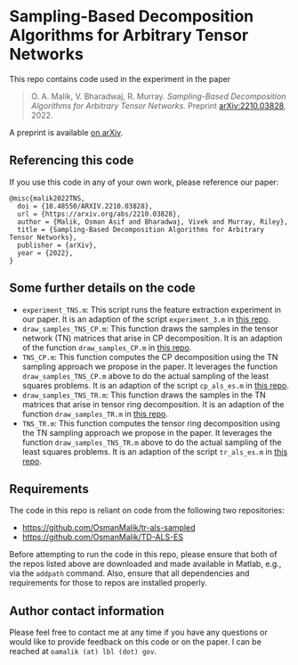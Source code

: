 # Sampling-Based Decomposition Algorithms for Arbitrary Tensor Networks
This repo contains code used in the experiment in the paper
> O. A. Malik, V. Bharadwaj, R. Murray. 
> *Sampling-Based Decomposition Algorithms for Arbitrary Tensor Networks.*
> Preprint [arXiv:2210.03828](https://arxiv.org/abs/2210.03828), 2022.

A preprint is available [on arXiv](https://arxiv.org/abs/2210.03828).

## Referencing this code

If you use this code in any of your own work, please reference our paper:

```
@misc{malik2022TNS,
  doi = {10.48550/ARXIV.2210.03828},
  url = {https://arxiv.org/abs/2210.03828},
  author = {Malik, Osman Asif and Bharadwaj, Vivek and Murray, Riley},
  title = {Sampling-Based Decomposition Algorithms for Arbitrary Tensor Networks},
  publisher = {arXiv},
  year = {2022},
}
```

## Some further details on the code

- `experiment_TNS.m`: 
This script runs the feature extraction experiment in our paper. 
It is an adaption of the script `experiment_3.m` in [this repo](https://github.com/OsmanMalik/TD-ALS-ES).
- `draw_samples_TNS_CP.m`:
This function draws the samples in the tensor network (TN) matrices that arise in CP decomposition.
It is an adaption of the function `draw_samples_CP.m` in [this repo](https://github.com/OsmanMalik/TD-ALS-ES).
- `TNS_CP.m`:
This function computes the CP decomposition using the TN sampling approach we propose in the paper.
It leverages the function `draw_samples_TNS_CP.m` above to do the actual sampling of the least squares problems.
It is an adaption of the script `cp_als_es.m` in [this repo](https://github.com/OsmanMalik/TD-ALS-ES).
- `draw_samples_TNS_TR.m`:
This function draws the samples in the TN matrices that arise in tensor ring decomposition.
It is an adaption of the function `draw_samples_TR.m` in [this repo](https://github.com/OsmanMalik/TD-ALS-ES).
- `TNS_TR.m`:
This function computes the tensor ring decomposition using the TN sampling approach we propose in the paper.
It leverages the function `draw_samples_TNS_TR.m` above to do the actual sampling of the least squares problems.
It is an adaption of the script `tr_als_es.m` in [this repo](https://github.com/OsmanMalik/TD-ALS-ES).


## Requirements

The code in this repo is reliant on code from the following two repositories:
- https://github.com/OsmanMalik/tr-als-sampled
- https://github.com/OsmanMalik/TD-ALS-ES

Before attempting to run the code in this repo, please ensure that both of the repos listed above are downloaded and made available in Matlab, e.g., via the `addpath` command.
Also, ensure that all dependencies and requirements for those to repos are installed properly.

## Author contact information

Please feel free to contact me at any time if you have any questions or would like to provide feedback on this code or on the paper. 
I can be reached at `oamalik (at) lbl (dot) gov`. 
